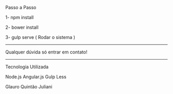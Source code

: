 Passo a Passo

1- npm install

2- bower install

3- gulp serve ( Rodar o sistema )

----------------------------------

Qualquer dúvida só entrar em contato!

----------------------------------

Tecnologia Utilizada

Node.js
Angular.js
Gulp
Less


Glauro Quintão Juliani